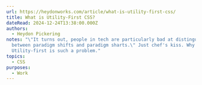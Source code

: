 ```yaml
---
url: https://heydonworks.com/article/what-is-utility-first-css/
title: What is Utility-First CSS?
dateRead: 2024-12-24T13:38:00.000Z
authors:
  - Heydon Pickering
notes: "\"It turns out, people in tech are particularly bad at distinguishing
  between paradigm shifts and paradigm sharts.\" Just chef's kiss. Why
  Utility-first is such a problem."
topics:
  - CSS
purposes:
  - Work
---
```

